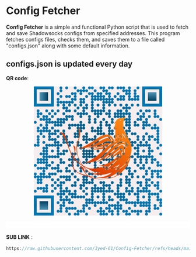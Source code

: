 # Config Fetcher
**Config Fetcher** is a simple and functional Python script that is used to fetch and save Shadowsocks configs from specified addresses.   This program fetches configs files, checks them, and saves them to a file called "configs.json" along with some default information.

## configs.json is updated every day


**QR code**:
<p align="center"> 
  
 <img width="70%" src="https://github.com/3yed-61/Config-Fetcher/blob/1c1671d44959dc718fb1b358e9f8aad4d5d1ce4a/qr-code.png" />
 </p>

![212284100-561aa473-3905-4a80-b561-0d28506553ee](https://github.com/3yed-61/warpsub/blob/1e9fa0df21d00878653e25cbdfc49421092d1496/images/p.gif)


**SUB LINK** :
```POV-Ray SDL
https://raw.githubusercontent.com/3yed-61/Config-Fetcher/refs/heads/main/configs.txt
```
